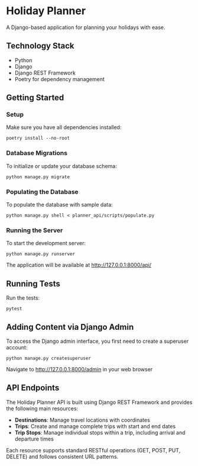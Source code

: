 # Holiday Planner

A Django-based application for planning your holidays with ease.

## Technology Stack

- Python
- Django
- Django REST Framework
- Poetry for dependency management

## Getting Started

### Setup

Make sure you have all dependencies installed:
```
poetry install --no-root
```

### Database Migrations

To initialize or update your database schema:
```
python manage.py migrate
```

### Populating the Database

To populate the database with sample data:
```
python manage.py shell < planner_api/scripts/populate.py
```

### Running the Server

To start the development server:
```
python manage.py runserver
```

The application will be available at http://127.0.0.1:8000/api/

## Running Tests

Run the tests:
```
pytest
```

## Adding Content via Django Admin

To access the Django admin interface, you first need to create a superuser account:

```
python manage.py createsuperuser
```

Navigate to http://127.0.0.1:8000/admin in your web browser

## API Endpoints

The Holiday Planner API is built using Django REST Framework and provides the following main resources:

- **Destinations**: Manage travel locations with coordinates
- **Trips**: Create and manage complete trips with start and end dates
- **Trip Stops**: Manage individual stops within a trip, including arrival and departure times

Each resource supports standard RESTful operations (GET, POST, PUT, DELETE) and follows consistent URL patterns.